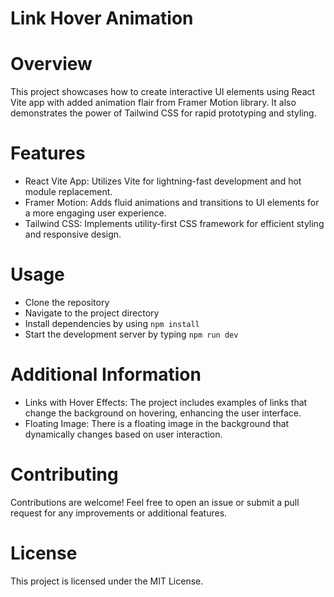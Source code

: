 # Link Hover Animation

# Overview
This project showcases how to create interactive UI elements using React Vite app with added animation flair from Framer Motion library. It also demonstrates the power of Tailwind CSS for rapid prototyping and styling.

# Features
- React Vite App: Utilizes Vite for lightning-fast development and hot module replacement.
- Framer Motion: Adds fluid animations and transitions to UI elements for a more engaging user experience.
- Tailwind CSS: Implements utility-first CSS framework for efficient styling and responsive design.

# Usage
- Clone the repository
- Navigate to the project directory
- Install dependencies by using `npm install`
- Start the development server by typing `npm run dev`

# Additional Information
- Links with Hover Effects: The project includes examples of links that change the background on hovering, enhancing the user interface.
- Floating Image: There is a floating image in the background that dynamically changes based on user interaction.

# Contributing
Contributions are welcome! Feel free to open an issue or submit a pull request for any improvements or additional features.

# License
This project is licensed under the MIT License.
